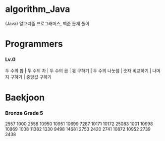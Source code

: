 # algorithm_Java
(Java) 알고리즘 프로그래머스, 백준 문제 풀이

# Programmers
### Lv.0
두 수의 합 | 두 수의 차 | 두 수의 곱 | 몫 구하기 | 두 수의 나눗셈 | 숫자 비교하기 | 나머지 구하기 | 중앙값 구하기

# Baekjoon
### Bronze Grade 5
2557 1000 2558 10950 10951 10699 7287 10171 10172 25083 1001 10998 10869 1008 11382 1330 9498 14681 2753 2420 2741 10872 10952 2739 2438
